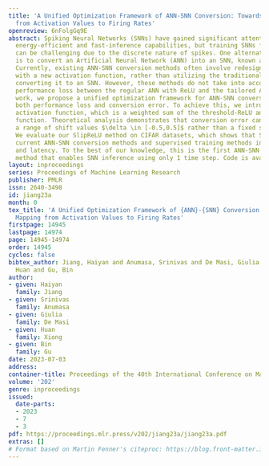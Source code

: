 ```yaml
---
title: 'A Unified Optimization Framework of ANN-SNN Conversion: Towards Optimal Mapping
  from Activation Values to Firing Rates'
openreview: 6nFolgGq9E
abstract: Spiking Neural Networks (SNNs) have gained significant attention for their
  energy-efficient and fast-inference capabilities, but training SNNs from scratch
  can be challenging due to the discrete nature of spikes. One alternative method
  is to convert an Artificial Neural Network (ANN) into an SNN, known as ANN-SNN conversion.
  Currently, existing ANN-SNN conversion methods often involve redesigning the ANN
  with a new activation function, rather than utilizing the traditional ReLU, and
  converting it to an SNN. However, these methods do not take into account the potential
  performance loss between the regular ANN with ReLU and the tailored ANN. In this
  work, we propose a unified optimization framework for ANN-SNN conversion that considers
  both performance loss and conversion error. To achieve this, we introduce the SlipReLU
  activation function, which is a weighted sum of the threshold-ReLU and the step
  function. Theoretical analysis demonstrates that conversion error can be zero on
  a range of shift values $\delta \in [-0.5,0.5]$ rather than a fixed shift term 0.5.
  We evaluate our SlipReLU method on CIFAR datasets, which shows that SlipReLU outperforms
  current ANN-SNN conversion methods and supervised training methods in terms of accuracy
  and latency. To the best of our knowledge, this is the first ANN-SNN conversion
  method that enables SNN inference using only 1 time step. Code is available at https://github.com/HaiyanJiang/SNN_Conversion_unified.
layout: inproceedings
series: Proceedings of Machine Learning Research
publisher: PMLR
issn: 2640-3498
id: jiang23a
month: 0
tex_title: 'A Unified Optimization Framework of {ANN}-{SNN} Conversion: Towards Optimal
  Mapping from Activation Values to Firing Rates'
firstpage: 14945
lastpage: 14974
page: 14945-14974
order: 14945
cycles: false
bibtex_author: Jiang, Haiyan and Anumasa, Srinivas and De Masi, Giulia and Xiong,
  Huan and Gu, Bin
author:
- given: Haiyan
  family: Jiang
- given: Srinivas
  family: Anumasa
- given: Giulia
  family: De Masi
- given: Huan
  family: Xiong
- given: Bin
  family: Gu
date: 2023-07-03
address: 
container-title: Proceedings of the 40th International Conference on Machine Learning
volume: '202'
genre: inproceedings
issued:
  date-parts:
  - 2023
  - 7
  - 3
pdf: https://proceedings.mlr.press/v202/jiang23a/jiang23a.pdf
extras: []
# Format based on Martin Fenner's citeproc: https://blog.front-matter.io/posts/citeproc-yaml-for-bibliographies/
---
```

